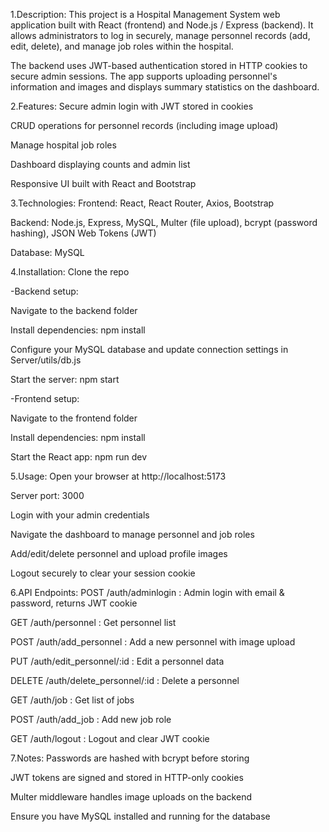 1.Description:
This project is a Hospital Management System web application built with React (frontend) and Node.js / Express (backend).
It allows administrators to log in securely, manage personnel records (add, edit, delete), and manage job roles within the hospital.

The backend uses JWT-based authentication stored in HTTP cookies to secure admin sessions. The app supports uploading personnel's information and images and displays summary statistics on the dashboard.

2.Features:
Secure admin login with JWT stored in cookies

CRUD operations for personnel records (including image upload)

Manage hospital job roles

Dashboard displaying counts and admin list

Responsive UI built with React and Bootstrap

3.Technologies:
Frontend: React, React Router, Axios, Bootstrap

Backend: Node.js, Express, MySQL, Multer (file upload), bcrypt (password hashing), JSON Web Tokens (JWT)

Database: MySQL

4.Installation:
Clone the repo

-Backend setup:

 Navigate to the backend folder

 Install dependencies: npm install

 Configure your MySQL database and update connection settings in Server/utils/db.js

 Start the server: npm start

-Frontend setup:

 Navigate to the frontend folder

 Install dependencies: npm install

 Start the React app: npm run dev

5.Usage:
Open your browser at http://localhost:5173

Server port: 3000

Login with your admin credentials

Navigate the dashboard to manage personnel and job roles

Add/edit/delete personnel and upload profile images

Logout securely to clear your session cookie

6.API Endpoints:
POST /auth/adminlogin : Admin login with email & password, returns JWT cookie

GET /auth/personnel : Get personnel list

POST /auth/add_personnel : Add a new personnel with image upload

PUT /auth/edit_personnel/:id : Edit a personnel data

DELETE /auth/delete_personnel/:id : Delete a personnel

GET /auth/job : Get list of jobs

POST /auth/add_job : Add new job role

GET /auth/logout : Logout and clear JWT cookie

7.Notes:
Passwords are hashed with bcrypt before storing

JWT tokens are signed and stored in HTTP-only cookies

Multer middleware handles image uploads on the backend

Ensure you have MySQL installed and running for the database